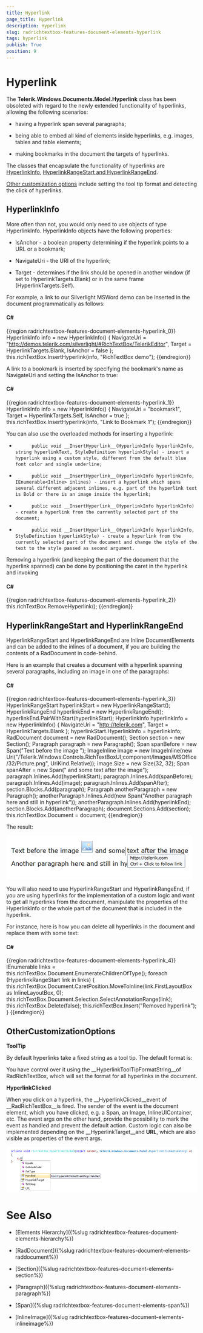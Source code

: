 ```yaml
---
title: Hyperlink
page_title: Hyperlink
description: Hyperlink
slug: radrichtextbox-features-document-elements-hyperlink
tags: hyperlink
publish: True
position: 9
---
```


# Hyperlink



The __Telerik.Windows.Documents.Model.Hyperlink__ class has been obsoleted with regard to the newly extended functionality of hyperlinks, allowing the following scenarios:
      

* having a hyperlink span several paragraphs;

* being able to embed all kind of elements inside hyperlinks, e.g. images, tables and table elements;

* making bookmarks in the document the targets of hyperlinks.

The classes that encapsulate the functionality of hyperlinks are
        [HyperlinkInfo](#hyperlinkinfo),
        [HyperlinkRangeStart and HyperlinkRangeEnd](#hyperlinkrangestart-and-hyperlinkrangeend).
      

[Other customization options](#othercustomizationoptions)
        include setting the tool tip format and detecting the click of hyperlinks.
      



## HyperlinkInfo

More often than not, you would only need to use objects of type HyperlinkInfo. HyperlinkInfo objects have the following properties:

* IsAnchor - a boolean property determining if the hyperlink points to a URL or a bookmark;

* NavigateUri - the URI of the hyperlink;

* Target - determines if the link should be opened in another window (if set to HyperlinkTargets.Blank) or in the same frame (HyperlinkTargets.Self).

For example, a link to our Silverlight MSWord demo can be inserted in the document programmatically as follows:

#### __C#__

{{region radrichtextbox-features-document-elements-hyperlink_0}}
	HyperlinkInfo info = new HyperlinkInfo()
	{
	    NavigateUri = "http://demos.telerik.com/silverlight/#RichTextBox/TelerikEditor",
	    Target = HyperlinkTargets.Blank,
	    IsAnchor = false
	};
	this.richTextBox.InsertHyperlink(info, "RichTextBox demo");
	{{endregion}}



A link to a bookmark is inserted by specifying the bookmark's name as NavigateUri and setting the IsAnchor to true:

#### __C#__

{{region radrichtextbox-features-document-elements-hyperlink_1}}
	HyperlinkInfo info = new HyperlinkInfo()
	{
	   NavigateUri = "bookmark1",
	   Target = HyperlinkTargets.Self,
	   IsAnchor = true
	};
	this.richTextBox.InsertHyperlink(info, "Link to Bookmark 1");
	{{endregion}}



You can also use the overloaded methods for inserting a hyperlink:

* 
            public void __InsertHyperlink__(HyperlinkInfo hyperlinkInfo, string hyperlinkText, StyleDefinition hyperlinkStyle) - insert a hyperlink using a custom style, different from the default blue font color and single underline;
          

* 
            public void __InsertHyperlink__(HyperlinkInfo hyperlinkInfo, IEnumerable<Inline> inlines) - insert a hyperlink which spans several different adjacent inlines, e.g. part of the hyperlink text is Bold or there is an image inside the hyperlink;
          

* 
            public void __InsertHyperlink__(HyperlinkInfo hyperlinkInfo) - create a hyperlink from the currently selected part of the document;
          

* 
            public void __InsertHyperlink__(HyperlinkInfo hyperlinkInfo, StyleDefinition hyperlinkStyle) - create a hyperlink from the currently selected part of the document and change the style of the text to the style passed as second argument.
          



Removing a hyperlink (and keeping the part of the document that the hyperlink spanned) can be done by positioning the caret in the hyperlink and invoking

#### __C#__

{{region radrichtextbox-features-document-elements-hyperlink_2}}
	this.richTextBox.RemoveHyperlink();
	{{endregion}}





## HyperlinkRangeStart and HyperlinkRangeEnd

HyperlinkRangeStart and HyperlinkRangeEnd are Inline DocumentElements and can be added to the inlines of a document, if you are building the contents of a RadDocument in code-behind.

Here is an example that creates a document with a hyperlink spanning several paragraphs, including an image in one of the paragraphs:

#### __C#__

{{region radrichtextbox-features-document-elements-hyperlink_3}}
	HyperlinkRangeStart hyperlinkStart = new HyperlinkRangeStart();
	HyperlinkRangeEnd hyperlinkEnd = new HyperlinkRangeEnd();
	hyperlinkEnd.PairWithStart(hyperlinkStart);
	HyperlinkInfo hyperlinkInfo = new HyperlinkInfo() { NavigateUri = "http://telerik.com", Target = HyperlinkTargets.Blank };
	hyperlinkStart.HyperlinkInfo = hyperlinkInfo;
	RadDocument document = new RadDocument();
	Section section = new Section();
	Paragraph paragraph = new Paragraph();
	Span spanBefore = new Span("Text before the image ");
	ImageInline image = new ImageInline(new Uri("/Telerik.Windows.Controls.RichTextBoxUI;component/Images/MSOffice/32/Picture.png", UriKind.Relative));
	image.Size = new Size(32, 32);
	Span spanAfter = new Span(" and some text after the image");
	paragraph.Inlines.Add(hyperlinkStart);
	paragraph.Inlines.Add(spanBefore);
	paragraph.Inlines.Add(image);
	paragraph.Inlines.Add(spanAfter);
	section.Blocks.Add(paragraph);
	Paragraph anotherParagraph = new Paragraph();
	anotherParagraph.Inlines.Add(new Span("Another paragraph here and still in hyperlink"));
	anotherParagraph.Inlines.Add(hyperlinkEnd);
	section.Blocks.Add(anotherParagraph);
	document.Sections.Add(section);
	this.richTextBox.Document = document;
	{{endregion}}



The result:

![](images/RadRichTextBox_Features_LayoutElements_Hyperlinks_ImageInHyperlink.png)

You will also need to use HyperlinkRangeStart and HyperlinkRangeEnd, if you are using hyperlinks for the implementation of a custom logic and want to get all hyperlinks from the document, manipulate the properties of the HyperlinkInfo or the whole part of the document that is included in the hyperlink.

For instance, here is how you can delete all hyperlinks in the document and replace them with some text:

#### __C#__

{{region radrichtextbox-features-document-elements-hyperlink_4}}
	IEnumerable<HyperlinkRangeStart> links = this.richTextBox.Document.EnumerateChildrenOfType<HyperlinkRangeStart>();
	foreach (HyperlinkRangeStart link in links)
	{
	    this.richTextBox.Document.CaretPosition.MoveToInline(link.FirstLayoutBox as InlineLayoutBox, 0);
	    this.richTextBox.Document.Selection.SelectAnnotationRange(link);
	    this.richTextBox.Delete(false);
	    this.richTextBox.Insert("Removed hyperlink");
	}
	{{endregion}}



## OtherCustomizationOptions

__ToolTip__

By default hyperlinks take a fixed string as a tool tip. The default format is:

You have control over it using the __HyperlinkToolTipFormatString__of RadRichTextBox, which will set the format for all hyperlinks in the document.
        

__HyperlinkClicked__

When you click on a hyperlink, the __HyperlinkClicked__event of __RadRichTextBox__is fired. The sender of the event is the document element, which you have clicked, e.g. a Span, an Image, InlineUIContainer, etc. The event args on the other hand, provide the possibility to mark the event as handled and prevent the default action. Custom logic can also be implemented depending on the __HyperlinkTarget__and __URL__, which are also visible as properties of the event args.
        

![](images/RadRichTextBox_Features_LayoutElements_Hyperlinks_HyperlinkClicked.png)

# See Also

 * [Elements Hierarchy]({%slug radrichtextbox-features-document-elements-hierarchy%})

 * [RadDocument]({%slug radrichtextbox-features-document-elements-raddocument%})

 * [Section]({%slug radrichtextbox-features-document-elements-section%})

 * [Paragraph]({%slug radrichtextbox-features-document-elements-paragraph%})

 * [Span]({%slug radrichtextbox-features-document-elements-span%})

 * [InlineImage]({%slug radrichtextbox-features-document-elements-inlineimage%})
